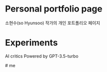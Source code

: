 # Personal portfolio page

소현수(so Hyunsoo) 작가의 개인 포트폴리오 페이지

# Experiments

AI critics Powered by GPT-3.5-turbo

#   m e  
 